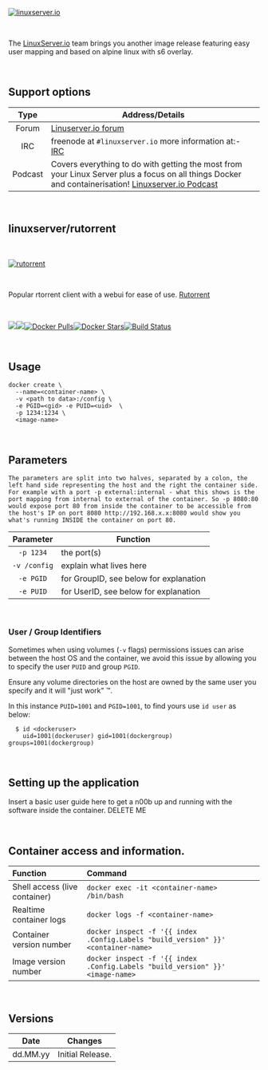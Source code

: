 [linuxserverurl]: https://linuxserver.io
[forumurl]: https://forum.linuxserver.io
[ircurl]: https://www.linuxserver.io/irc/
[podcasturl]: https://www.linuxserver.io/podcast/
[appurl]: www.example.com
[hub]: https://hub.docker.com/r/example/example/


[![linuxserver.io](https://raw.githubusercontent.com/linuxserver/docker-templates/master/linuxserver.io/img/linuxserver_medium.png?v=4&s=4000)][linuxserverurl]

&nbsp; 

The [LinuxServer.io][linuxserverurl] team brings you another image release featuring easy user mapping and based on alpine linux with s6 overlay.

&nbsp;

## Support options

| Type | Address/Details | 
| :---: | --- |
| Forum | [Linuserver.io forum][forumurl] |
| IRC | freenode at `#linuxserver.io` more information at:- [IRC][ircurl]
| Podcast | Covers everything to do with getting the most from your Linux Server plus a focus on all things Docker and containerisation! [Linuxserver.io Podcast][podcasturl] |


&nbsp;

## linuxserver/rutorrent

&nbsp; 

[![rutorrent](https://raw.githubusercontent.com/linuxserver/docker-templates/master/linuxserver.io/img/rutorrent.jpg)][appurl]

&nbsp;

Popular rtorrent client with a webui for ease of use. [Rutorrent](https://github.com/Novik/ruTorrent)

&nbsp;

[![](https://images.microbadger.com/badges/version/linuxserver/rutorrent.svg)](https://microbadger.com/images/linuxserver/rutorrent "Get your own version badge on microbadger.com")[![](https://images.microbadger.com/badges/image/linuxserver/rutorrent.svg)](https://microbadger.com/images/linuxserver/rutorrent "Get your own image badge on microbadger.com")[![Docker Pulls](https://img.shields.io/docker/pulls/linuxserver/rutorrent.svg)][hub][![Docker Stars](https://img.shields.io/docker/stars/linuxserver/rutorrent.svg)][hub][![Build Status](https://ci.linuxserver.io/buildStatus/icon?job=Docker-Builders/x86-64/x86-64-rutorrent)](https://ci.linuxserver.io/job/Docker-Builders/job/x86-64/job/x86-64-rutorrent/)

&nbsp;

## Usage

```
docker create \
  --name=<container-name> \
  -v <path to data>:/config \
  -e PGID=<gid> -e PUID=<uid>  \
  -p 1234:1234 \
  <image-name>
```

&nbsp;

## Parameters

`The parameters are split into two halves, separated by a colon, the left hand side representing the host and the right the container side. 
For example with a port -p external:internal - what this shows is the port mapping from internal to external of the container.
So -p 8080:80 would expose port 80 from inside the container to be accessible from the host's IP on port 8080
http://192.168.x.x:8080 would show you what's running INSIDE the container on port 80.`



| Parameter | Function |
| :---: | --- |
| `-p 1234` | the port(s) |
| `-v /config` | explain what lives here |
| `-e PGID` | for GroupID, see below for explanation |
| `-e PUID` | for UserID, see below for explanation |

&nbsp;

### User / Group Identifiers

Sometimes when using volumes (`-v` flags) permissions issues can arise between the host OS and the container, we avoid this issue by allowing you to specify the user `PUID` and group `PGID`.

Ensure any volume directories on the host are owned by the same user you specify and it will "just work" &trade;.

In this instance `PUID=1001` and `PGID=1001`, to find yours use `id user` as below:

```
  $ id <dockeruser>
    uid=1001(dockeruser) gid=1001(dockergroup) groups=1001(dockergroup)
```

&nbsp; 

## Setting up the application

Insert a basic user guide here to get a n00b up and running with the software inside the container. DELETE ME

&nbsp;

## Container access and information.

| Function | Command |
| :--- | :--- |
| Shell access (live container) | `docker exec -it <container-name> /bin/bash` |
| Realtime container logs | `docker logs -f <container-name>` |
| Container version number | `docker inspect -f '{{ index .Config.Labels "build_version" }}' <container-name>` |
| Image version number |  `docker inspect -f '{{ index .Config.Labels "build_version" }}' <image-name>` |

&nbsp;

## Versions

|  Date | Changes |
| :---: | --- |
| dd.MM.yy |  Initial Release. |
